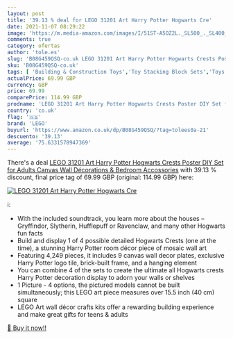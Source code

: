 ```yaml
---
layout: post
title: '39.13 % deal for LEGO 31201 Art Harry Potter Hogwarts Cre'
date: 2021-11-07 08:29:22
image: 'https://m.media-amazon.com/images/I/51ST-A5OZ2L._SL500_._SL400_.jpg'
comments: true
category: ofertas
author: 'tole.es'
slug: 'B08G459QSQ-co.uk LEGO 31201 Art Harry Potter Hogwarts Crests Poster DIY...'
sku: 'B08G459QSQ-co.uk'
tags: [ 'Building & Construction Toys','Toy Stacking Block Sets','Toys & Games','Toys Store','lego', ]
actualPrice: 69.99 GBP
currency: GBP
price: 69.99
comparePrice: 114.99 GBP
prodname: 'LEGO 31201 Art Harry Potter Hogwarts Crests Poster DIY Set for Adults  Canvas Wall Décorations & Bedroom Accossories'
country: 'co.uk'
flag: '🇬🇧'
brand: 'LEGO'
buyurl: 'https://www.amazon.co.uk/dp/B08G459QSQ/?tag=tolees0a-21'
descuento: '39.13'
average: '75.6331578947369'
---
```


There's a deal [LEGO 31201 Art Harry Potter Hogwarts Crests Poster DIY Set for Adults  Canvas Wall Décorations & Bedroom Accossories](https://www.amazon.co.uk/dp/B08G459QSQ/?tag=tolees0a-21)  with  39.13 % discount, final price tag of  69.99 GBP (original: 114.99 GBP) here:

[![LEGO 31201 Art Harry Potter Hogwarts Cre](https://m.media-amazon.com/images/I/51ST-A5OZ2L._SL500_._SL400_.jpg)](https://www.amazon.co.uk/dp/B08G459QSQ/?tag=tolees0a-21)

ℹ️:

- With the included soundtrack, you learn more about the houses – Gryffindor, Slytherin, Hufflepuff or Ravenclaw, and many other Hogwarts fun facts
- Build and display 1 of 4 possible detailed Hogwarts Crests (one at the time), a stunning Harry Potter room décor piece of mosaic wall art
- Featuring 4,249 pieces, it includes 9 canvas wall decor plates, exclusive Harry Potter logo tile, brick-built frame, and a hanging element
- You can combine 4 of the sets to create the ultimate all Hogwarts crests Harry Potter decoration display to adorn your walls or shelves
- 1 Picture - 4 options, the pictured models cannot be built simultaneously; this LEGO art piece measures over 15.5 inch (40 cm) square
- LEGO Art wall décor crafts kits offer a rewarding building experience and make great gifts for teens & adults

[🛒 Buy it now!!](https://www.amazon.co.uk/dp/B08G459QSQ/?tag=tolees0a-21)
